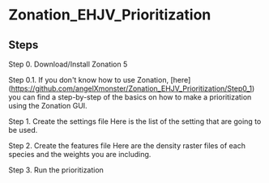 # **Zonation_EHJV_Prioritization**

## Steps

Step 0. Download/Install Zonation 5 

Step 0.1. If you don't know how to use Zonation, [here] (https://github.com/angelXmonster/Zonation_EHJV_Prioritization/Step0_1) you can find a step-by-step of the basics on how to make a prioritization using the Zonation GUI.

Step 1. Create the settings file
Here is the list of the setting that are going to be used.  

Step 2. Create the features file
Here are the density raster files of each species and the weights you are including.

Step 3. Run the prioritization
  


